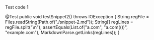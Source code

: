Test code 1

@Test
    public void testSnippet2() throws IOException {
        String regFile = Files.readString(Path.of("./snippet-2.md"));
        String[] regLines = regFile.split("\n");
        assertEquals(List.of("a.com", "a.com(())", 
            "example.com"), MarkdownParse.getLinks(regLines));
    }
